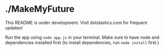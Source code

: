 # ./MakeMyFuture

This README is under development. Visit dotslashcs.com for frequent updates!


Run the app using `node app.js` in your terminal. 
Make sure to have node and dependencies installed first (to install dependencies, run `node install` first.)